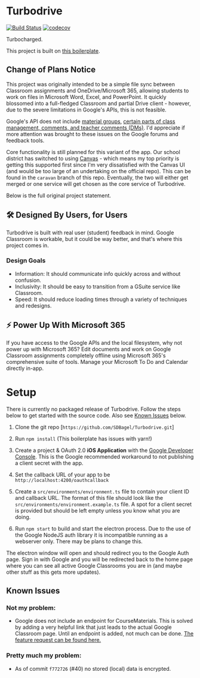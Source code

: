 # Turbodrive
[![Build Status](https://travis-ci.com/SDBagel/Turbodrive.svg?branch=master)](https://travis-ci.com/SDBagel/Turbodrive) [![codecov](https://codecov.io/gh/SDBagel/Turbodrive/branch/master/graph/badge.svg)](https://codecov.io/gh/SDBagel/Turbodrive)

Turbocharged.

This project is built on [this boilerplate](https://github.com/maximegris/angular-electron).

## Change of Plans Notice

This project was originally intended to be a simple file sync between Classroom assignments and OneDrive/Microsoft 365, allowing students to work on files in Microsoft Word, Excel, and PowerPoint. It quickly blossomed into a full-fledged Classroom and partial Drive client - however, due to the severe limitations in Google's APIs, this is not feasible.

Google's API does not include [material groups](https://issuetracker.google.com/issues/115421140), [certain parts of class management, comments, and teacher comments (DMs)](https://developers.google.com/classroom/reference/rest). I'd appreciate if more attention was brought to these issues on the Google forums and feedback tools.

Core functionality is still planned for this variant of the app. Our school district has switched to using [Canvas](https://github.com/instructure/canvas-lms) - which means my top priority is getting this supported first since I'm very dissatisfied with the Canvas UI (and would be too large of an undertaking on the official repo). This can be found in the `caravan` branch of this repo. Eventually, the two will either get merged or one service will get chosen as the core service of Turbodrive.

Below is the full original project statement.

## 🛠 Designed By Users, for Users

Turbodrive is built with real user (student) feedback in mind. Google Classroom is workable, but it could be way better, and that's where this project comes in.

### Design Goals
- Information: It should communicate info quickly across and without confusion.
- Inclusivity: It should be easy to transition from a GSuite service like Classroom.
- Speed: It should reduce loading times through a variety of techniques and redesigns.

## ⚡ Power Up With Microsoft 365

If you have access to the Google APIs and the local filesystem, why not power up with Microsoft 365? Edit documents and work on Google Classroom assignments completely offline using Microsoft 365's comprehensive suite of tools. Manage your Microsoft To Do and Calendar directly in-app.

# Setup
There is currently no packaged release of Turbodrive. Follow the steps below to get started with the source code. Also see [Known Issues](#Issues) below.

1) Clone the git repo [`https://github.com/SDBagel/Turbodrive.git`]

2) Run `npm install` (This boilerplate has issues with yarn!)

3) Create a project & OAuth 2.0 **iOS Application** with the [Google Developer Console](https://console.developers.google.com/apis/credentials). This is the Google recommended workaround to not publishing a client secret with the app.

4) Set the callback URL of your app to be `http://localhost:4200/oauthcallback`

5) Create a `src/environments/environment.ts` file to contain your client ID and callback URL. The format of this file should look like the `src/environments/environment.example.ts` file. A spot for a client secret is provided but should be left empty unless you know what you are doing.

6) Run `npm start` to build and start the electron process. Due to the use of the Google NodeJS auth library it is incompatible running as a webserver only. There may be plans to change this.

The electron window will open and should redirect you to the Google Auth page. Sign in with Google and you will be redirected back to the home page where you can see all active Google Classrooms you are in (and maybe other stuff as this gets more updates).

## Known Issues

### Not my problem:
- Google does not include an endpoint for CourseMaterials. This is solved by adding a very helpful link that just leads to the actual Google Classroom page. Until an endpoint is added, not much can be done. [The feature request can be found here.](https://issuetracker.google.com/issues/115421140)

### Pretty much my problem:
 - As of commit `f772726` (#40) no stored (local) data is encrypted.